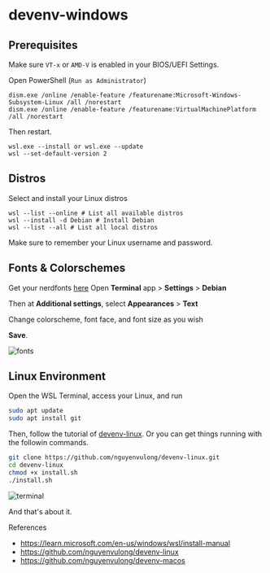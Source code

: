 # devenv-windows

## Prerequisites
Make sure `VT-x` or `AMD-V` is enabled in your BIOS/UEFI Settings.

Open PowerShell (`Run as Administrator`)
```
dism.exe /online /enable-feature /featurename:Microsoft-Windows-Subsystem-Linux /all /norestart
dism.exe /online /enable-feature /featurename:VirtualMachinePlatform /all /norestart
```
Then restart.
```
wsl.exe --install or wsl.exe --update
wsl --set-default-version 2
```

## Distros
Select and install your Linux distros
```
wsl --list --online # List all available distros
wsl --install -d Debian # Install Debian
wsl --list --all # List all local distros
```

Make sure to remember your Linux username and password.

## Fonts & Colorschemes

Get your nerdfonts [here](https://www.nerdfonts.com/font-downloads)
Open **Terminal** app > **Settings** > **Debian** 

Then at **Additional settings**, select **Appearances** > **Text**

Change colorscheme, font face, and font size as you wish

**Save**.

![fonts](https://i.imgur.com/3bUmRAA.png)

## Linux Environment
Open the WSL Terminal, access your Linux, and run
```sh
sudo apt update
sudo apt install git
```

Then, follow the tutorial of [devenv-linux](https://github.com/nguyenvulong/devenv-linux). 
Or you can get things running with the followin commands.

```sh
git clone https://github.com/nguyenvulong/devenv-linux.git
cd devenv-linux
chmod +x install.sh
./install.sh
```

![terminal](https://i.imgur.com/6h6UjsZ.png)



And that's about it.

References
- https://learn.microsoft.com/en-us/windows/wsl/install-manual
- https://github.com/nguyenvulong/devenv-linux
- https://github.com/nguyenvulong/devenv-macos



